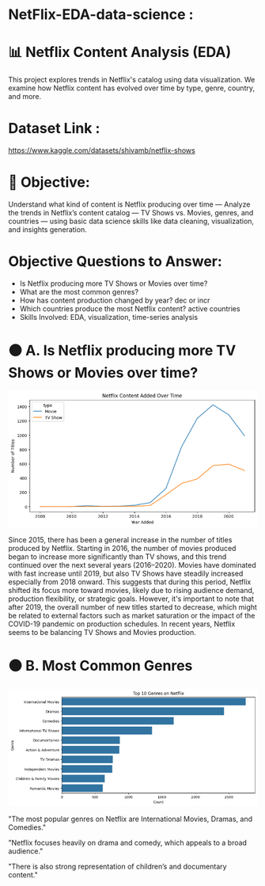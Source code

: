 # NetFlix-EDA-data-science :
# 📊 Netflix Content Analysis (EDA)
This project explores trends in Netflix's catalog using data visualization. We examine how Netflix content has evolved over time by type, genre, country, and more.
# Dataset Link :
https://www.kaggle.com/datasets/shivamb/netflix-shows 
# 🧠 Objective:
Understand what kind of content is Netflix producing over time — Analyze the trends in Netflix’s content catalog — TV Shows vs. Movies, genres, and countries — using basic data science skills like data cleaning, visualization, and insights generation.
# Objective Questions to Answer:
 * Is Netflix producing more TV Shows or Movies over time?
 * What are the most common genres?
 * How has content production changed by year? dec or incr
 * Which countries produce the most Netflix content? active countries
 * Skills Involved: EDA, visualization, time-series analysis

# 🟠 A. Is Netflix producing more TV Shows or Movies over time?

![TV Shows vs Movies](téléchargement.png)

Since 2015, there has been a general increase in the number of titles produced by Netflix. Starting in 2016, the number of movies produced began to increase more significantly than TV shows, and this trend continued over the next several years (2016–2020).  Movies have dominated with fast increase until 2019, but also TV Shows have steadily increased especially from 2018 onward.
This suggests that during this period, Netflix shifted its focus more toward movies, likely due to rising audience demand, production flexibility, or strategic goals.
However, it's important to note that after 2019, the overall number of new titles started to decrease, which might be related to external factors such as market saturation or the impact of the COVID-19 pandemic on production schedules.
In recent years, Netflix seems to be balancing TV Shows and Movies production.

# 🟠 B. Most Common Genres

![TV Shows vs Movies](10genres.png)






"The most popular genres on Netflix are International Movies, Dramas, and Comedies."


"Netflix focuses heavily on drama and comedy, which appeals to a broad audience."


"There is also strong representation of children’s and documentary content."

#
#
#
#
